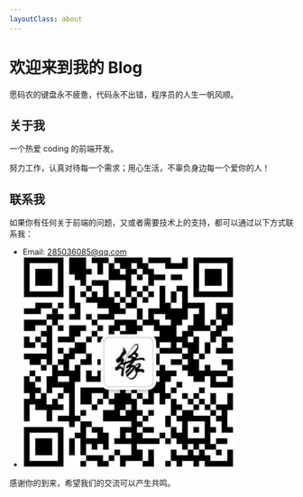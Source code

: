 ```yaml
---
layoutClass: about
---
```


<script setup>

</script>
<style src="./index.scss"></style>

# 欢迎来到我的 Blog

愿码农的键盘永不疲惫，代码永不出错，程序员的人生一帆风顺。

## 关于我

一个热爱 coding 的前端开发。

努力工作，认真对待每一个需求；用心生活，不辜负身边每一个爱你的人！

## 联系我

如果你有任何关于前端的问题，又或者需要技术上的支持，都可以通过以下方式联系我：

- Email: 285036085@qq.com
- ![img.png](img.png)

感谢你的到来，希望我们的交流可以产生共鸣。

